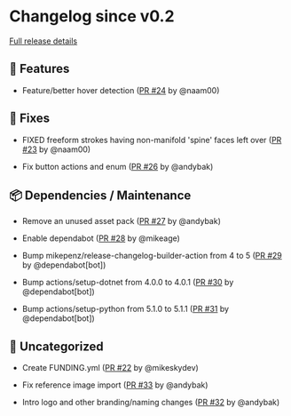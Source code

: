 # Changelog since v0.2

[Full release details](https://github.com/icosa-foundation/open-blocks/compare/v0.2...9087e2efbced276d6f2fc0efce7e1603fc438c06)

## 🚀 Features

- Feature/better hover detection ([PR #24](https://github.com/icosa-foundation/open-blocks/pull/24) by @naam00)


## 🐛 Fixes

- FIXED freeform strokes having non-manifold 'spine' faces left over ([PR #23](https://github.com/icosa-foundation/open-blocks/pull/23) by @naam00)

- Fix button actions and enum ([PR #26](https://github.com/icosa-foundation/open-blocks/pull/26) by @andybak)


## 📦 Dependencies / Maintenance

- Remove an unused asset pack ([PR #27](https://github.com/icosa-foundation/open-blocks/pull/27) by @andybak)

- Enable dependabot ([PR #28](https://github.com/icosa-foundation/open-blocks/pull/28) by @mikeage)

- Bump mikepenz/release-changelog-builder-action from 4 to 5 ([PR #29](https://github.com/icosa-foundation/open-blocks/pull/29) by @dependabot[bot])

- Bump actions/setup-dotnet from 4.0.0 to 4.0.1 ([PR #30](https://github.com/icosa-foundation/open-blocks/pull/30) by @dependabot[bot])

- Bump actions/setup-python from 5.1.0 to 5.1.1 ([PR #31](https://github.com/icosa-foundation/open-blocks/pull/31) by @dependabot[bot])


## 💬 Uncategorized

- Create FUNDING.yml ([PR #22](https://github.com/icosa-foundation/open-blocks/pull/22) by @mikeskydev)

- Fix reference image import ([PR #33](https://github.com/icosa-foundation/open-blocks/pull/33) by @andybak)

- Intro logo and other branding/naming changes ([PR #32](https://github.com/icosa-foundation/open-blocks/pull/32) by @andybak)





